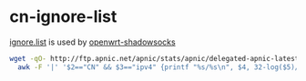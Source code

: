 cn-ignore-list
==============

[ignore.list][1] is used by [openwrt-shadowsocks][2]

```bash
wget -qO- http://ftp.apnic.net/apnic/stats/apnic/delegated-apnic-latest |
  awk -F '|' '$2=="CN" && $3=="ipv4" {printf "%s/%s\n", $4, 32-log($5)/log(2)}' > ignore.list
```

[1]: https://github.com/easypi/cn-ignore-list/releases
[2]: https://github.com/shadowsocks/openwrt-shadowsocks
